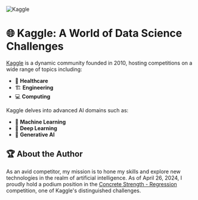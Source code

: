 ![Kaggle](https://github.com/CllsPy/Kaggle_Competition_Scripts/assets/96326019/0631a217-2324-4c8a-9d7b-2a6654456072)

# 🌐 Kaggle: A World of Data Science Challenges

[Kaggle](https://www.kaggle.com/carloscll) is a dynamic community founded in 2010, hosting competitions on a wide range of topics including:

- 🏥 **Healthcare**
- 🏗️ **Engineering**
- 💻 **Computing**

Kaggle delves into advanced AI domains such as:
- 🤖 **Machine Learning**
- 🌟 **Deep Learning**
- 🎨 **Generative AI**

## 🏆 About the Author

As an avid competitor, my mission is to hone my skills and explore new technologies in the realm of artificial intelligence. As of April 26, 2024, I proudly hold a podium position in the [Concrete Strength - Regression](https://www.kaggle.com/competitions/concrete-strength-regression) competition, one of Kaggle's distinguished challenges.
